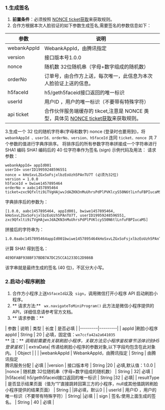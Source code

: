  ###  1.生成签名
1.   **前置条件**：必须按照 [NONCE ticket获取](/document/product/295/10136?!preview&lang=cn)来获取规则。
1. 合作方根据本次人脸验证的如下参数生成签名,需要签名的参数信息如下：

| 参数 | 说明 | 
|---------|---------|
| webankAppId | WebankAppId，由腾讯指定 | 
| version |接口版本号1.0.0 | 
| nonce | 随机数  32位随机串（字母+数字组成的随机数） | 
 | orderNo| 订单号，由合作方上送，每次唯一，此信息为本次人脸验证上送的信息。 | 
| h5faceId | h5/geth5faceid接口返回的唯一标识 | 
 |userId | 用户ID ，用户的唯一标识（不要带有特殊字符）| 
| api ticket | 合作伙伴服务端缓存的 tikcet,注意是 NONCE 类型，具体见 [NONCE ticket获取](/document/product/295/10136?!preview&lang=cn)来获取规则。|
3.生成一个 32 位的随机字符串(字母和数字)  nonce  (登录时也要用到)，将 `webankAppId 、userId、orderNo、version、h5faceId` 连同 `ticket、nonce `共 7 个参数的值进行字典序排序。
将排序后的所有参数字符串拼接成一个字符串进行 SHA1 编码
 SHA1 编码后的 40 位字符串作为签名 (sign)
示例代码及用法：
请求参数：

```
webankAppId= appId001
userId= userID19959248596551
nonce = kHoSxvLZGxSoFsjxlbzEoUzh5PAnTU7T (必须为32位)
version = 1.0.0
h5faceId = bwiwe1457895464
orderNo = aabc1457895464
ticket=zxc9Qfxlti9iTVgHAjwvJdAZKN3nMuUhrsPdPlPVKlcyS50N6tlLnfuFBPIucaMS
```
字典排序后的参数为：

```
[1.0.0, aabc1457895464, appId001, bwiwe1457895464, kHoSxvLZGxSoFsjxlbzEoUzh5PAnTU7T, userID19959248596551, zxc9Qfxlti9iTVgHAjwvJdAZKN3nMuUhrsPdPlPVKlcyS50N6tlLnfuFBPIucaMS]
```

拼接后的字符串为：

```
1.0.0aabc1457895464appId001bwiwe1457895464kHoSxvLZGxSoFsjxlbzEoUzh5PAnTU7TuserID19959248596551zxc9Qfxlti9iTVgHAjwvJdAZKN3nMuUhrsPdPlPVKlcyS50N6tlLnfuFBPIucaMS
```
计算 SHA1 得到签名：

```
4E9DFABF938BF37BDB7A7DC25CCA1233D12D986B
```
该字串就是最终生成的签名 (40 位)，不区分大小写。

 ###  2.启动小程序刷脸
1.  合作方小程序上送` h5faceId `以及` sign`，调用微信打开小程序 API 启动刷脸小程序。 
2.  ** 请求方法:** ` wx.navigateToMiniProgram()`
此方法是微信小程序提供的 API，详细信息请参考官方文档。
3. ** 请求参数：**

| 参数 | 说明 | 类型 | 长度 | 是否必填 |
 |---------|---------|
| appId |刷脸小程序appId | String | 20 | 必填，固定值：`wx7ccfa42a2a641035`</br>  ** 注：** *调用前需要先关联刷脸小程序，关联方法见小程序鉴权章节活体识别H5登录鉴权* |
 | extraData| 传递给刷脸小程序的参数对象,以下字段均包含在此对象内。 | Object |  |  |
 |webankAppId | WebankAppId，由腾讯指定 | String | 由腾讯指定</br>腾讯服务分配 | 必填 |
 |version | 接口版本号 | String |20 | 必填,默认值：1.0.0 |
 |nonce | 随机数  32位随机串（字母+数字组成的随机数） | String |  32| 必填 |
 |h5faceId| h5/geth5faceid接口返回的唯一标识 | String |32 | 必填|
 | resultType | 是否显示结果页面（值为“1”直接跳转回第三方的小程序，null或其他值跳转刷脸小程序提供的结果页面） | String |  |非必填，默认0  |
 | userId | 用户ID ，用户的唯一标识（不要带有特殊字符）| String|  |必填 |
 | sign | 签名:使用上面生成的签名。 | String | 40 | 必填 |
 
